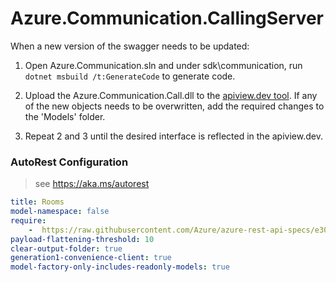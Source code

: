 # Azure.Communication.CallingServer

When a new version of the swagger needs to be updated:
1. Open Azure.Communication.sln and under sdk\communication, run `dotnet msbuild /t:GenerateCode` to generate code.

2. Upload the Azure.Communication.Call.dll to the [apiview.dev tool](https://apiview.dev/).
If any of the new objects needs to be overwritten, add the required changes to the 'Models' folder.

3. Repeat 2 and 3 until the desired interface is reflected in the apiview.dev.

### AutoRest Configuration
> see https://aka.ms/autorest

```yaml
title: Rooms
model-namespace: false
require:
    -  https://raw.githubusercontent.com/Azure/azure-rest-api-specs/e30976f6ccb058a36cd2f9d5160e1fd51f6c5d95/specification/communication/data-plane/Rooms/readme.md
payload-flattening-threshold: 10
clear-output-folder: true
generation1-convenience-client: true
model-factory-only-includes-readonly-models: true
```

